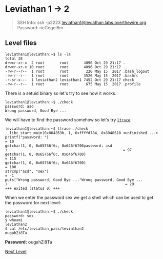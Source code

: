 # Leviathan 1 -> 2
> SSH Info: ssh -p2223 leviathan1@leviathan.labs.overthewire.org
> Password: rioGegei8m

## Level files
```
leviathan1@leviathan:~$ ls -la
total 28
drwxr-xr-x  2 root       root       4096 Oct 29 21:17 .
drwxr-xr-x 10 root       root       4096 Oct 29 21:17 ..
-rw-r--r--  1 root       root        220 May 15  2017 .bash_logout
-rw-r--r--  1 root       root       3526 May 15  2017 .bashrc
-r-sr-x---  1 leviathan2 leviathan1 7452 Oct 29 21:17 check
-rw-r--r--  1 root       root        675 May 15  2017 .profile
```

There is a setuid binary so let's try to see how it works.

```
leviathan1@leviathan:~$ ./check 
password: asd
Wrong password, Good Bye ...
```

We will have to find the password somehow so let's try [`ltrace`](http://man7.org/linux/man-pages/man1/ltrace.1.html).

```
leviathan1@leviathan:~$ ltrace ./check 
__libc_start_main(0x804853b, 1, 0xffffd784, 0x8048610 <unfinished ...>
printf("password: ")                                                                      = 10
getchar(1, 0, 0x65766f6c, 0x646f6700password: asd
)                                                     = 97
getchar(1, 0, 0x65766f6c, 0x646f6700)                                                     = 115
getchar(1, 0, 0x65766f6c, 0x646f6700)                                                     = 100
strcmp("asd", "sex")                                                                      = -1
puts("Wrong password, Good Bye ..."Wrong password, Good Bye ...
)                                                      = 29
+++ exited (status 0) +++

```

When we enter the password sex we get a shell which can be used to get the password for next level:

```
leviathan1@leviathan:~$ ./check 
password: sex
$ whoami
leviathan2
$ cat /etc/leviathan_pass/leviathan2
ougahZi8Ta
```

**Password:** ougahZi8Ta


[Next Level](../Bandit%201%20--%202/README.md)
